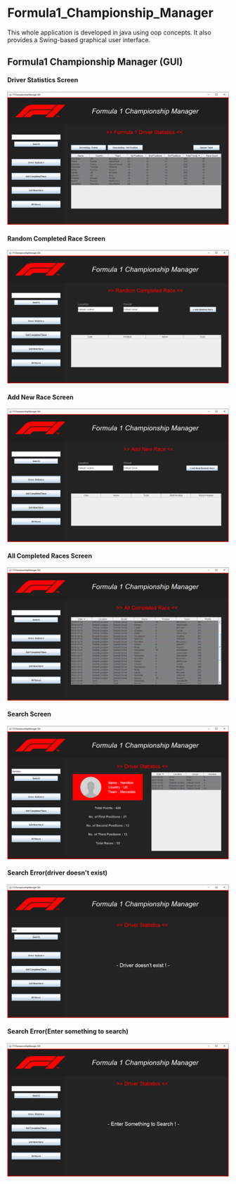 # Formula1_Championship_Manager
This whole application is developed in java using oop concepts. It also provides a Swing-based graphical user interface.

## Formula1 Championship Manager (GUI)

#### Driver Statistics Screen
![Driver Statistics Screen](screenshots/Driver%20Statistics.PNG)

#### Random Completed Race Screen
![Random Completed Race Screen](/screenshots/Random%20Completed%20Race%20Screen.PNG)

#### Add New Race Screen
![Add New Race Screen](/screenshots/Add%20New%20Race%20Screen.PNG)

#### All Completed Races Screen
![All Completed Races Screen](/screenshots/All%20Completed%20Races%20Screen.PNG)

#### Search Screen
![Search Screen](/screenshots/Search%20Screen.PNG)

#### Search Error(driver doesn't exist)
![Search Error(driver doesn't exist)](screenshots/Search%20Error(driver%20doesn't%20exist).PNG)

#### Search Error(Enter something to search)
![Search Error(Enter something to search)](screenshots/Search%20Error(Enter%20something%20to%20search).PNG)

